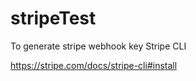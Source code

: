 # stripeTest


To generate stripe webhook key Stripe CLI

https://stripe.com/docs/stripe-cli#install
